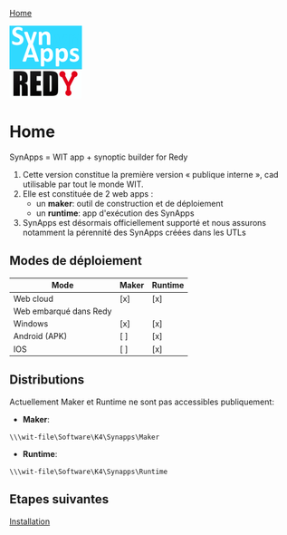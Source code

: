 [Home](sitemap.md)

![SynApps](assets/logoSynApps128.png)

# Home

SynApps = WIT app + synoptic builder for Redy

1. Cette version constitue la première version « publique interne », cad utilisable par tout le monde WIT.
2. Elle est constituée de 2 web apps : 
    * un **maker**: outil de construction et de déploiement
    * un **runtime**: app d'exécution des SynApps
3. SynApps est désormais officiellement supporté et nous assurons notamment la pérennité des SynApps créées dans les UTLs

## Modes de déploiement

| Mode                            | Maker | Runtime |
|---------------------------------|-------|---------|
| Web cloud                       |  [x]  |   [x]   |
| Web embarqué dans Redy          |       |         |
| Windows                         |  [x]  |   [x]   |
| Android (APK)                   |  [ ]  |   [x]   |
| IOS                             |  [ ]  |   [x]   |

## Distributions

Actuellement Maker et Runtime ne sont pas accessibles publiquement:

* **Maker**:
```
\\\wit-file\Software\K4\Synapps\Maker
 ```
* **Runtime**:
```
\\\wit-file\Software\K4\Synapps\Runtime
```

## Etapes suivantes

[Installation](install.md)